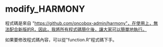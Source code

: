 # modify_HARMONY
程式碼是來自 "https://github.com/oncobox-admin/harmony"，在使用上，無法配合新版的R，因此，我將所有程式碼簡化後，讓大家可以簡單地執行。

如果要修改程式碼內容，可以從"function.R"程式碼下手。
